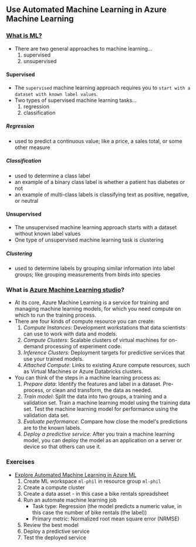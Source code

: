## Use Automated Machine Learning in Azure Machine Learning
### [What is ML?](https://learn.microsoft.com/en-nz/training/modules/use-automated-machine-learning/2-what-is-ml)
- There are two general approaches to machine learning...
    1. supervised
    1. unsupervised
#### Supervised
- The `supervised` machine learning approach requires you to `start with a dataset with known label values`. 
- Two types of supervised machine learning tasks...
    1. regression
    1. classification
##### Regression
- used to predict a continuous value; like a price, a sales total, or some other measure
##### Classification
- used to determine a class label
- an example of a binary class label is whether a patient has diabetes or not
- an example of multi-class labels is classifying text as positive, negative, or neutral

#### Unsupervised
- The unsupervised machine learning approach starts with a dataset without known label values
- One type of unsupervised machine learning task is clustering
##### Clustering
- used to determine labels by grouping similar information into label groups; like grouping measurements from birds into species
### What is [Azure Machine Learning studio](https://ml.azure.com/)?
- At its core, Azure Machine Learning is a service for training and managing machine learning models, for which you need compute on which to run the training process.
- There are four kinds of compute resource you can create:
    1. _Compute Instances_: Development workstations that data scientists can use to work with data and models.
    1. _Compute Clusters_: Scalable clusters of virtual machines for on-demand processing of experiment code.
    1. _Inference Clusters_: Deployment targets for predictive services that use your trained models.
    1. _Attached Compute_: Links to existing Azure compute resources, such as Virtual Machines or Azure Databricks clusters.
- You can think of the steps in a machine learning process as:
    1. _Prepare data_: Identify the features and label in a dataset. Pre-process, or clean and transform, the data as needed.
    1. _Train model_: Split the data into two groups, a training and a validation set. Train a machine learning model using the training data set. Test the machine learning model for performance using the validation data set.
    1. _Evaluate performance_: Compare how close the model's predictions are to the known labels.
    1. _Deploy a predictive service_: After you train a machine learning model, you can deploy the model as an application on a server or device so that others can use it.
### Exercises
- [Explore Automated Machine Learning in Azure ML](https://microsoftlearning.github.io/AI-900-AIFundamentals/instructions/02-module-02.html)
    1. Create ML workspace `ml-phil` in resource group `ml-phil`
    1. Create a compute cluster
    1. Create a data asset - in this case a bike rentals spreadsheet
    1. Run an automate machine learning job
        - Task type: Regression (the model predicts a numeric value, in this case the number of bike rentals (the label))
        - Primary metric: Normalized root mean square error (NRMSE)
    1. Review the best model
    1. Deploy a predictive service
    1. Test the deployed service
    
        


